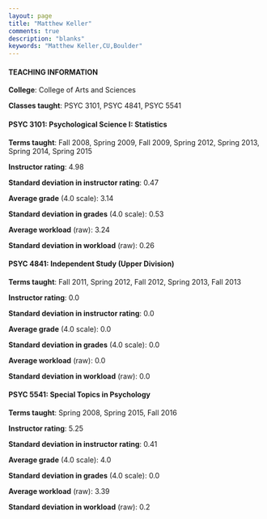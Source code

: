 ```yaml
---
layout: page
title: "Matthew Keller" 
comments: true
description: "blanks"
keywords: "Matthew Keller,CU,Boulder"
---
```

<head>
<script src="https://ajax.googleapis.com/ajax/libs/jquery/2.1.3/jquery.min.js"></script>
<script src="https://dl.dropboxusercontent.com/s/pc42nxpaw1ea4o9/highcharts.js?dl=0"></script>
<!-- <script src="../assets/js/highcharts.js"></script> -->
<style type="text/css">@font-face {
	font-family: "Bebas Neue";
	src: url(https://www.filehosting.org/file/details/544349/BebasNeue Regular.otf) format("opentype");
	}
	h1.Bebas { 
		font-family: "Bebas Neue", Verdana, Tahoma;
	}
</style>
</head>
	   
#### TEACHING INFORMATION

**College**: College of Arts and Sciences

**Classes taught**: PSYC 3101, PSYC 4841, PSYC 5541

#### PSYC 3101: Psychological Science I:  Statistics

**Terms taught**: Fall 2008, Spring 2009, Fall 2009, Spring 2012, Spring 2013, Spring 2014, Spring 2015

**Instructor rating**: 4.98

**Standard deviation in instructor rating**: 0.47

**Average grade** (4.0 scale): 3.14

**Standard deviation in grades** (4.0 scale): 0.53

**Average workload** (raw): 3.24

**Standard deviation in workload** (raw): 0.26

#### PSYC 4841: Independent Study (Upper Division)

**Terms taught**: Fall 2011, Spring 2012, Fall 2012, Spring 2013, Fall 2013

**Instructor rating**: 0.0

**Standard deviation in instructor rating**: 0.0

**Average grade** (4.0 scale): 0.0

**Standard deviation in grades** (4.0 scale): 0.0

**Average workload** (raw): 0.0

**Standard deviation in workload** (raw): 0.0

#### PSYC 5541: Special Topics in Psychology

**Terms taught**: Spring 2008, Spring 2015, Fall 2016

**Instructor rating**: 5.25

**Standard deviation in instructor rating**: 0.41

**Average grade** (4.0 scale): 4.0

**Standard deviation in grades** (4.0 scale): 0.0

**Average workload** (raw): 3.39

**Standard deviation in workload** (raw): 0.2

